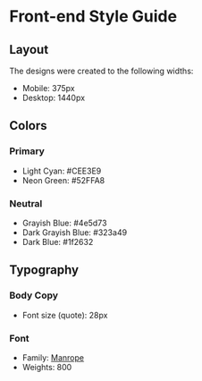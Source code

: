 # Front-end Style Guide

## Layout

The designs were created to the following widths:

- Mobile: 375px
- Desktop: 1440px

## Colors

### Primary

- Light Cyan: #CEE3E9
- Neon Green: #52FFA8

### Neutral

- Grayish Blue: #4e5d73
- Dark Grayish Blue: #323a49
- Dark Blue: #1f2632

## Typography

### Body Copy

- Font size (quote): 28px

### Font

- Family: [Manrope](https://fonts.google.com/specimen/Manrope)
- Weights: 800
